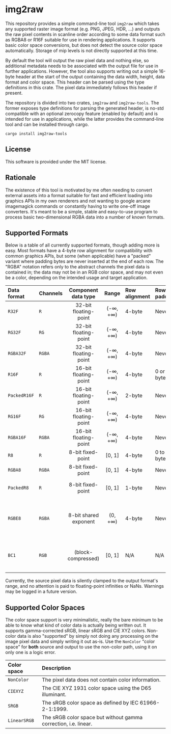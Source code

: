 # img2raw

This repository provides a simple command-line tool `img2raw` which takes any supported raster image format (e.g. PNG, JPEG, HDR, ...) and outputs the raw pixel contents in scanline order according to some data format such as RGBA8 or R16F suitable for use in rendering applications. It supports basic color space conversions, but does not detect the source color space automatically. Storage of mip levels is not directly supported at this time.

By default the tool will output the raw pixel data and nothing else, so additional metadata needs to be associated with the output file for use in further applications. However, the tool also supports writing out a simple 16-byte header at the start of the output containing the data width, height, data format and color space. This header can be parsed using the type definitions in this crate. The pixel data immediately follows this header if present.

The repository is divided into two crates, `img2raw` and `img2raw-tools`. The former exposes type definitions for parsing the generated header, is no-std compatible with an optional zerocopy feature (enabled by default) and is intended for use in applications, while the latter provides the command-line tool and can be installed through cargo.

    cargo install img2raw-tools

## License

This software is provided under the MIT license.

## Rationale

The existence of this tool is motivated by me often needing to convert external assets into a format suitable for fast and efficient loading into graphics APIs in my own renderers and not wanting to google arcane imagemagick commands or constantly having to write one-off image converters. It's meant to be a simple, stable and easy-to-use program to process basic two-dimensional RGBA data into a number of known formats.

## Supported Formats

Below is a table of all currently supported formats, though adding more is easy. Most formats have a 4-byte row alignment for compatibility with common graphics APIs, but some (when applicable) have a "packed" variant where padding bytes are never inserted at the end of each row. The "RGBA" notation refers only to the abstract channels the pixel data is contained in; the data may not be in an RGB color space, and may not even be a color, depending on the intended usage and target application.

| Data format  | Channels |  Component data type  |  Range   | Row alignment | Row padding  | Notes                                           |
| :----------- | :------- | :-------------------: | :------: | :------------ | :----------- | :---------------------------------------------- |
| `R32F`       | `R`      | 32-bit floating-point | (-∞, +∞) | 4-byte        | Never        |                                                 |
| `RG32F`      | `RG`     | 32-bit floating-point | (-∞, +∞) | 4-byte        | Never        |                                                 |
| `RGBA32F`    | `RGBA`   | 32-bit floating-point | (-∞, +∞) | 4-byte        | Never        |                                                 |
| `R16F`       | `R`      | 16-bit floating-point | (-∞, +∞) | 4-byte        | 0 or 2 bytes |                                                 |
| `PackedR16F` | `R`      | 16-bit floating-point | (-∞, +∞) | 2-byte        | Never        | Packed variant of `R16F`.                       |
| `RG16F`      | `RG`     | 16-bit floating-point | (-∞, +∞) | 4-byte        | Never        |                                                 |
| `RGBA16F`    | `RGBA`   | 16-bit floating-point | (-∞, +∞) | 4-byte        | Never        |                                                 |
| `R8`         | `R`      |   8-bit fixed-point   |  [0, 1]  | 4-byte        | 0 to 3 bytes |                                                 |
| `RGBA8`      | `RGBA`   |   8-bit fixed-point   |  [0, 1]  | 4-byte        | Never        |                                                 |
| `PackedR8`   | `R`      |   8-bit fixed-point   |  [0, 1]  | 1-byte        | Never        | Packed variant of `R8`.                         |
| `RGBE8`      | `RGBA`   | 8-bit shared exponent | (0, +∞)  | 4-byte        | Never        | RGBE encoding, alpha channel contains exponent. |
| `BC1`        | `RGB`    |  (block-compressed)   |  [0, 1]  | N/A           | N/A          | Image dimensions should be a multiple of 4.     |

Currently, the source pixel data is silently clamped to the output format's range, and no attention is paid to floating-point infinities or NaNs. Warnings may be logged in a future version.

## Supported Color Spaces

The color space support is very minimalistic, really the bare minimum to be able to know what kind of color data is actually being written out. It supports gamma-corrected sRGB, linear sRGB and CIE XYZ colors. Non-color data is also "supported" by simply not doing any processing on the image pixel data and simply writing it out as-is. Use the `NonColor` "color space" for **both** source and output to use the non-color path, using it on only one is a logic error.

| Color space  | Description                                                     |
| :----------- | :-------------------------------------------------------------- |
| `NonColor`   | The pixel data does not contain color information.              |
| `CIEXYZ`     | The CIE XYZ 1931 color space using the D65 illuminant.          |
| `SRGB`       | The sRGB color space as defined by IEC 61966-2-1:1999.          |
| `LinearSRGB` | The sRGB color space but without gamma correction, i.e. linear. |
